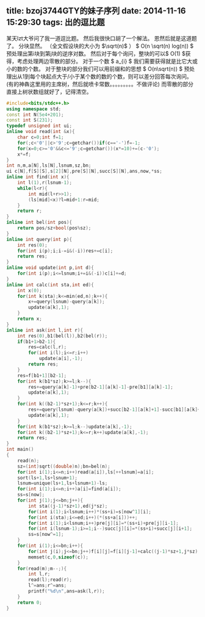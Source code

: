 title: bzoj3744GTY的妹子序列
date: 2014-11-16 15:29:30
tags: 出的逗比题
---
某天lzt大爷问了我一道逗比题。
然后我很快口胡了一个解法。
恩然后就是这道题了。
分块显然。
（全文假设块的大小为 $\sqrt(n)$ ）
 $ O(n \sqrt(n) log(n)) $ 预处理出第i块到第j块的逆序对数。
然后对于每个询问，整块的可以$ O(1) $获得，考虑处理两边零散的部分。
对于一个数 $ a_{i} $ 我们需要获得就是比它大或小的数的个数。
对于整块的部分我们可以用前缀和的思想 $ O(n\sqrt(n)) $ 预处理出从1到每个块起点大于/小于某个数的数的个数，则可以差分回答每次询问。(有的神犇这里用的主席树，然后就喷卡常数。。。。。。。。。不做评论)
而零散的部分直接上树状数组就好了，记得清空。
```c++ bzoj3744
#include<bits/stdc++.h>
using namespace std;
const int N(5e4+201);
const int S(231);
typedef unsigned int ui;
inline void read(int &x){
	char c=0;int f=1;
	for(;c<'0'||c>'9';c=getchar())if(c=='-')f=-1;
	for(x=0;c>='0'&&c<='9';c=getchar())(x*=10)+=(c-'0');
	x*=f;
}
int n,m,a[N],ls[N],lsnum,sz,bn;
ui c[N],f[S][S],s[2][N],pre[S][N],succ[S][N],ans,now,*ss;
inline int find(int x){
	int l(1),r(lsnum-1);
	while(l<r){
		int mid(l+r>>1);
		(ls[mid]<x)?l=mid+1:r=mid;
	}
	return r;
}
inline int bel(int pos){
	return pos/sz+bool(pos%sz);
}
inline int query(int p){
	int res(0);
	for(int i(p);i;i-=i&(-i))res+=c[i];
	return res;
}
inline void update(int p,int d){
	for(int i(p);i<=lsnum;i+=i&(-i))c[i]+=d;
}
inline int calc(int sta,int ed){
	int x(0);
	for(int k(sta);k<=min(ed,n);k++){
		x+=query(lsnum)-query(a[k]);
		update(a[k],1);
	}
	return x;
}
inline int ask(int l,int r){
	int res(0),b1(bel(l)),b2(bel(r));
	if(b1+1>b2-1){
		res=calc(l,r);
		for(int i(l);i<=r;i++)
			update(a[i],-1);
		return res;
	}
	res=f[b1+1][b2-1];
	for(int k(b1*sz);k>=l;k--){
		res+=query(a[k]-1)+pre[b2-1][a[k]-1]-pre[b1][a[k]-1];
		update(a[k],1);
	}
	for(int k((b2-1)*sz+1);k<=r;k++){
		res+=query(lsnum)-query(a[k])+succ[b2-1][a[k]+1]-succ[b1][a[k]+1];
		update(a[k],1);
	}
	for(int k(b1*sz);k>=l;k--)update(a[k],-1);
	for(int k((b2-1)*sz+1);k<=r;k++)update(a[k],-1);
	return res;
}
int main()
{
	read(n);
	sz=(int)sqrt((double)n);bn=bel(n);
	for(int i(1);i<=n;i++)read(a[i]),ls[++lsnum]=a[i];
	sort(ls+1,ls+lsnum+1);
	lsnum=unique(ls+1,ls+lsnum+1)-ls;
	for(int i(1);i<=n;i++)a[i]=find(a[i]);
	ss=s[now];
	for(int j(1);j<=bn;j++){
		int sta((j-1)*sz+1),ed(j*sz);
		for(int i(1);i<lsnum;i++)*(ss+i)=s[now^1][i];
		for(int i(sta);i<=ed;i++)(*(ss+a[i]))++;
		for(int i(1);i<lsnum;i++)pre[j][i]=*(ss+i)+pre[j][i-1];
		for(int i(lsnum-1);i>=1;i--)succ[j][i]=*(ss+i)+succ[j][i+1];
		ss=s[now^=1];
	}
	for(int i(1);i<=bn;i++){
		for(int j(i);j<=bn;j++)f[i][j]=f[i][j-1]+calc((j-1)*sz+1,j*sz);
		memset(c,0,sizeof(c));
	}
	for(read(m);m--;){
		int l,r;
		read(l);read(r);
		l^=ans;r^=ans;
		printf("%d\n",ans=ask(l,r));
	}
	return 0;
}
```